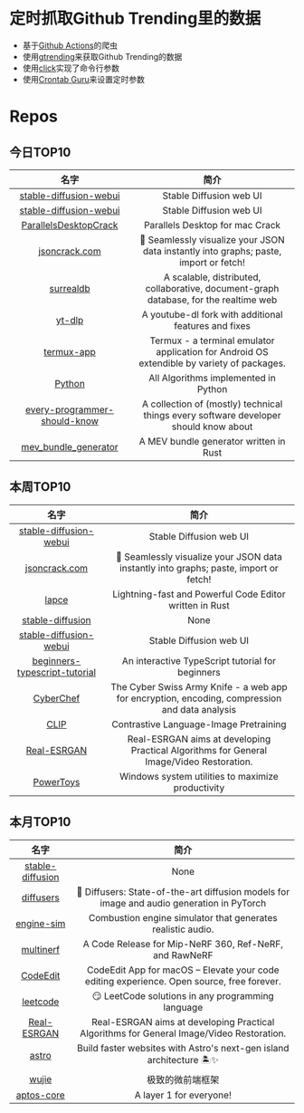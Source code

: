 # 定时抓取Github Trending里的数据
* 基于[Github Actions](https://docs.github.com/en/actions)的爬虫
* 使用[gtrending](https://github.com/hedythedev/gtrending)来获取Github Trending的数据
* 使用[click](https://github.com/pallets/click)实现了命令行参数
* 使用[Crontab Guru](https://crontab.guru/)来设置定时参数

# Repos
## 今日TOP10 
<!-- START OF DAILY_TOP10_REPOS -->
| 名字 | 简介 |
| :----: | :----: |
| [stable-diffusion-webui](https://github.com/AUTOMATIC1111/stable-diffusion-webui) | Stable Diffusion web UI |
| [stable-diffusion-webui](https://github.com/sd-webui/stable-diffusion-webui) | Stable Diffusion web UI |
| [ParallelsDesktopCrack](https://github.com/somebasj/ParallelsDesktopCrack) | Parallels Desktop for mac Crack |
| [jsoncrack.com](https://github.com/AykutSarac/jsoncrack.com) | 🔮 Seamlessly visualize your JSON data instantly into graphs; paste, import or fetch! |
| [surrealdb](https://github.com/surrealdb/surrealdb) | A scalable, distributed, collaborative, document-graph database, for the realtime web |
| [yt-dlp](https://github.com/yt-dlp/yt-dlp) | A youtube-dl fork with additional features and fixes |
| [termux-app](https://github.com/termux/termux-app) | Termux - a terminal emulator application for Android OS extendible by variety of packages. |
| [Python](https://github.com/TheAlgorithms/Python) | All Algorithms implemented in Python |
| [every-programmer-should-know](https://github.com/mtdvio/every-programmer-should-know) | A collection of (mostly) technical things every software developer should know about |
| [mev_bundle_generator](https://github.com/Alcibiades-Capital/mev_bundle_generator) | A MEV bundle generator written in Rust |
<!-- END OF DAILY_TOP10_REPOS -->

## 本周TOP10
<!-- START OF WEEKLY_TOP10_REPOS -->
| 名字 | 简介 |
| :----: | :----: |
| [stable-diffusion-webui](https://github.com/AUTOMATIC1111/stable-diffusion-webui) | Stable Diffusion web UI |
| [jsoncrack.com](https://github.com/AykutSarac/jsoncrack.com) | 🔮 Seamlessly visualize your JSON data instantly into graphs; paste, import or fetch! |
| [lapce](https://github.com/lapce/lapce) | Lightning-fast and Powerful Code Editor written in Rust |
| [stable-diffusion](https://github.com/CompVis/stable-diffusion) | None |
| [stable-diffusion-webui](https://github.com/sd-webui/stable-diffusion-webui) | Stable Diffusion web UI |
| [beginners-typescript-tutorial](https://github.com/total-typescript/beginners-typescript-tutorial) | An interactive TypeScript tutorial for beginners |
| [CyberChef](https://github.com/gchq/CyberChef) | The Cyber Swiss Army Knife - a web app for encryption, encoding, compression and data analysis |
| [CLIP](https://github.com/openai/CLIP) | Contrastive Language-Image Pretraining |
| [Real-ESRGAN](https://github.com/xinntao/Real-ESRGAN) | Real-ESRGAN aims at developing Practical Algorithms for General Image/Video Restoration. |
| [PowerToys](https://github.com/microsoft/PowerToys) | Windows system utilities to maximize productivity |
<!-- END OF WEEKLY_TOP10_REPOS -->

## 本月TOP10
<!-- START OF MONTHLY_TOP10_REPOS -->
| 名字 | 简介 |
| :----: | :----: |
| [stable-diffusion](https://github.com/CompVis/stable-diffusion) | None |
| [diffusers](https://github.com/huggingface/diffusers) | 🤗 Diffusers: State-of-the-art diffusion models for image and audio generation in PyTorch |
| [engine-sim](https://github.com/ange-yaghi/engine-sim) | Combustion engine simulator that generates realistic audio. |
| [multinerf](https://github.com/google-research/multinerf) | A Code Release for Mip-NeRF 360, Ref-NeRF, and RawNeRF |
| [CodeEdit](https://github.com/CodeEditApp/CodeEdit) | CodeEdit App for macOS – Elevate your code editing experience. Open source, free forever. |
| [leetcode](https://github.com/doocs/leetcode) | 😏 LeetCode solutions in any programming language | 多种编程语言实现 LeetCode、《剑指 Offer（第 2 版）》、《程序员面试金典（第 6 版）》题解 |
| [Real-ESRGAN](https://github.com/xinntao/Real-ESRGAN) | Real-ESRGAN aims at developing Practical Algorithms for General Image/Video Restoration. |
| [astro](https://github.com/withastro/astro) | Build faster websites with Astro's next-gen island architecture 🏝✨ |
| [wujie](https://github.com/Tencent/wujie) | 极致的微前端框架 |
| [aptos-core](https://github.com/aptos-labs/aptos-core) | A layer 1 for everyone! |
<!-- END OF MONTHLY_TOP10_REPOS -->
